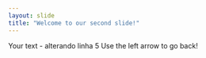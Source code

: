 ```yaml
---
layout: slide
title: "Welcome to our second slide!"
---
```

Your text - alterando linha 5
Use the left arrow to go back!
